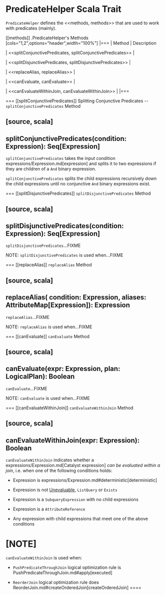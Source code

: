 # PredicateHelper Scala Trait

`PredicateHelper` defines the <<methods, methods>> that are used to work with predicates (mainly).

[[methods]]
.PredicateHelper's Methods
[cols="1,2",options="header",width="100%"]
|===
| Method
| Description

| <<splitConjunctivePredicates, splitConjunctivePredicates>>
|

| <<splitDisjunctivePredicates, splitDisjunctivePredicates>>
|

| <<replaceAlias, replaceAlias>>
|

| <<canEvaluate, canEvaluate>>
|

| <<canEvaluateWithinJoin, canEvaluateWithinJoin>>
|
|===

=== [[splitConjunctivePredicates]] Splitting Conjunctive Predicates -- `splitConjunctivePredicates` Method

[source, scala]
----
splitConjunctivePredicates(condition: Expression): Seq[Expression]
----

`splitConjunctivePredicates` takes the input condition expressions/Expression.md[expression] and splits it to two expressions if they are children of a `And` binary expression.

`splitConjunctivePredicates` splits the child expressions recursively down the child expressions until no conjunctive `And` binary expressions exist.

=== [[splitDisjunctivePredicates]] `splitDisjunctivePredicates` Method

[source, scala]
----
splitDisjunctivePredicates(condition: Expression): Seq[Expression]
----

`splitDisjunctivePredicates`...FIXME

NOTE: `splitDisjunctivePredicates` is used when...FIXME

=== [[replaceAlias]] `replaceAlias` Method

[source, scala]
----
replaceAlias(
  condition: Expression,
  aliases: AttributeMap[Expression]): Expression
----

`replaceAlias`...FIXME

NOTE: `replaceAlias` is used when...FIXME

=== [[canEvaluate]] `canEvaluate` Method

[source, scala]
----
canEvaluate(expr: Expression, plan: LogicalPlan): Boolean
----

`canEvaluate`...FIXME

NOTE: `canEvaluate` is used when...FIXME

=== [[canEvaluateWithinJoin]] `canEvaluateWithinJoin` Method

[source, scala]
----
canEvaluateWithinJoin(expr: Expression): Boolean
----

`canEvaluateWithinJoin` indicates whether a expressions/Expression.md[Catalyst expression] _can be evaluated within a join_, i.e. when one of the following conditions holds:

* Expression is expressions/Expression.md#deterministic[deterministic]

* Expression is not [Unevaluable](expressions/Unevaluable.md), `ListQuery` or `Exists`

* Expression is a `SubqueryExpression` with no child expressions

* Expression is a `AttributeReference`

* Any expression with child expressions that meet one of the above conditions

[NOTE]
====
`canEvaluateWithinJoin` is used when:

* `PushPredicateThroughJoin` logical optimization rule is PushPredicateThroughJoin.md#apply[executed]

* `ReorderJoin` logical optimization rule does ReorderJoin.md#createOrderedJoin[createOrderedJoin]
====
